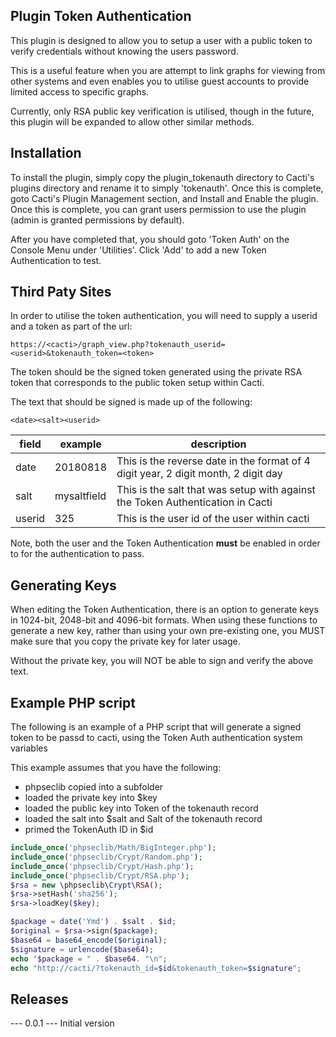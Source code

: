 ## Plugin Token Authentication
This plugin is designed to allow you to setup a user with a public token to verify credentials without knowing the users password.

This is a useful feature when you are attempt to link graphs for viewing from other systems and even enables you to utilise guest accounts to provide limited access to specific graphs.

Currently, only RSA public key verification is utilised, though in the future, this plugin will be expanded to allow other similar methods.

## Installation

To install the plugin, simply copy the plugin_tokenauth directory to Cacti's plugins directory and rename it to simply 'tokenauth'. Once this is complete, goto Cacti's Plugin Management section, and Install and Enable the plugin. Once this is complete, you can grant users permission to use the plugin (admin is granted permissions by default).

After you have completed that, you should goto 'Token Auth' on the Console Menu under 'Utilities'.  Click 'Add' to add a new Token Authentication to test.

## Third Paty Sites

In order to utilise the token authentication, you will need to supply a userid and a token as part of the url:

`https://<cacti>/graph_view.php?tokenauth_userid=<userid>&tokenauth_token=<token>`

The token should be the signed token generated using the private RSA token that corresponds to the public token setup within Cacti.

The text that should be signed is made up of the following:
```
<date><salt><userid>
```
field | example | description
--- | --- | ---
date | 20180818 | This is the reverse date in the format of 4 digit year, 2 digit month, 2 digit day
salt | mysaltfield | This is the salt that was setup with against the Token Authentication in Cacti
userid | 325 | This is the user id of the user within cacti

Note, both the user and the Token Authentication **must** be enabled in order to for the authentication to pass.

## Generating Keys
When editing the Token Authentication, there is an option to generate keys in 1024-bit, 2048-bit and 4096-bit formats.  When using these functions to generate a new key, rather than using your own pre-existing one, you MUST make sure that you copy the private key for later usage.

Without the private key, you will NOT be able to sign and verify the above text.

## Example PHP script
The following is an example of a PHP script that will generate a signed token to be passd to cacti, using the Token Auth authentication system variables

This example assumes that you have the following:
- phpseclib copied into a subfolder
- loaded the private key into $key
- loaded the public key into Token of the tokenauth record
- loaded the salt into $salt and Salt of the tokenauth record
- primed the TokenAuth ID in $id

```php
include_once('phpseclib/Math/BigInteger.php');
include_once('phpseclib/Crypt/Random.php');
include_once('phpseclib/Crypt/Hash.php');
include_once('phpseclib/Crypt/RSA.php');
$rsa = new \phpseclib\Crypt\RSA();
$rsa->setHash('sha256');
$rsa->loadKey($key);

$package = date('Ymd') . $salt . $id;
$original = $rsa->sign($package);
$base64 = base64_encode($original);
$signature = urlencode($base64);
echo "$package = " . $base64. "\n";
echo "http://cacti/?tokenauth_id=$id&tokenauth_token=$signature";
```

## Releases

--- 0.0.1 ---
Initial version
